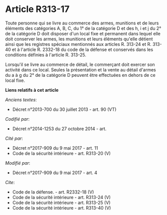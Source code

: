 # Article R313-17

Toute personne qui se livre au commerce des armes, munitions et de leurs éléments des catégories A, B, C, du 1° de la
catégorie D et des h, i et j du 2° de la catégorie D doit disposer d'un local fixe et permanent dans lequel elle doit
conserver les armes, les munitions et leurs éléments qu'elle détient ainsi que les registres spéciaux mentionnés aux articles
R. 313-24 et R. 313-40 et à l'article R. 2332-18 du code de la défense et conservés dans les conditions définies à l'article
R. 313-25. 

Lorsqu'il se livre au commerce de détail, le commerçant doit exercer son activité dans ce local. Seules la présentation et la
vente au détail d'armes du a à g du 2° de la catégorie D peuvent être effectuées en dehors de ce local fixe.

**Liens relatifs à cet article**

_Anciens textes_:

  - Décret n°2013-700 du 30 juillet 2013 - art. 90 (VT)

_Codifié par_:

  - Décret n°2014-1253 du 27 octobre 2014 - art.

_Cité par_:

  - Décret n°2017-909 du 9 mai 2017 - art. 11
  - Code de la sécurité intérieure - art. R313-20 (V)

_Modifié par_:

  - Décret n°2017-909 du 9 mai 2017 - art. 4

_Cite_:

  - Code de la défense. - art. R2332-18 (V)
  - Code de la sécurité intérieure - art. R313-24 (V)
  - Code de la sécurité intérieure - art. R313-25 (V)
  - Code de la sécurité intérieure - art. R313-40 (V)
